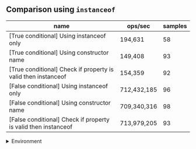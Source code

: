 ## Comparison using `instanceof`

|name|ops/sec|samples|
|-|-|-|
|[True conditional] Using instanceof only|194,631|58|
|[True conditional] Using constructor name|149,408|93|
|[True conditional] Check if property is valid then instanceof |154,359|92|
|[False conditional] Using instanceof only|712,432,185|96|
|[False conditional] Using constructor name|709,340,316|98|
|[False conditional] Check if property is valid then instanceof |713,979,205|93|


<details>
<summary>Environment</summary>

* __Machine:__ linux x64 | 2 vCPUs | 6.8GB Mem
* __Run:__ Sat Oct 14 2023 01:38:44 GMT+0000 (Coordinated Universal Time)
</details>

<!--
{"environment":{"platform":"linux","arch":"x64","cpus":2,"totalMemory":6.759757995605469},"benchmarks":[{"name":"[True conditional] Using instanceof only","hz":194631.44927594444,"cycles":4,"stats":{"deviation":9.587521065477565e-7,"mean":0.000005137915808160174,"moe":2.467450254507598e-7,"rme":4.802434190511118,"sem":1.2589031910753053e-7,"variance":9.192056018097607e-13}},{"name":"[True conditional] Using constructor name","hz":149408.1457830001,"cycles":3,"stats":{"deviation":8.558177870592015e-7,"mean":0.0000066930754997280855,"moe":1.739385741156103e-7,"rme":2.598783983875227,"sem":8.874417046714812e-8,"variance":7.324240846469087e-13}},{"name":"[True conditional] Check if property is valid then instanceof ","hz":154358.68677321242,"cycles":3,"stats":{"deviation":1.6647464728642073e-7,"mean":0.000006478417385535448,"moe":3.401811626360049e-8,"rme":0.5250991752947831,"sem":1.7356181767143107e-8,"variance":2.7713808189138192e-14}},{"name":"[False conditional] Using instanceof only","hz":712432185.1018635,"cycles":8,"stats":{"deviation":1.2462899710253757e-11,"mean":1.4036423689323077e-9,"moe":2.4930991754574982e-12,"rme":0.17761640932468398,"sem":1.2719893752334176e-12,"variance":1.553238691878432e-22}},{"name":"[False conditional] Using constructor name","hz":709340316.2030004,"cycles":10,"stats":{"deviation":2.5707313955569287e-11,"mean":1.4097605580250396e-9,"moe":5.089788486740891e-12,"rme":0.3610392174591175,"sem":2.5968308605820873e-12,"variance":6.608659908102075e-22}},{"name":"[False conditional] Check if property is valid then instanceof ","hz":713979205.428328,"cycles":6,"stats":{"deviation":8.96373023307248e-12,"mean":1.4006010152635794e-9,"moe":1.8218112302330077e-12,"rme":0.13007353346021677,"sem":9.294955256290857e-13,"variance":8.034845969129761e-23}}]}-->
